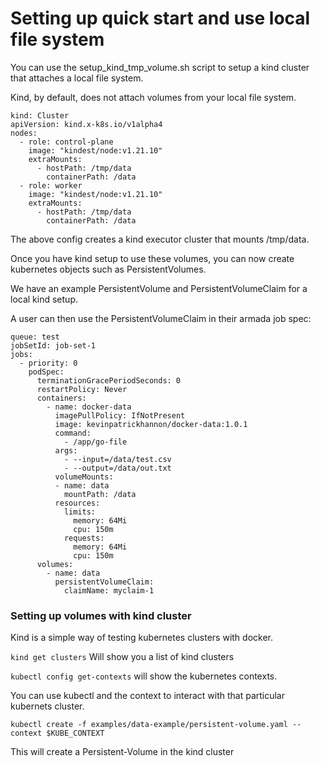 # Setting up quick start and use local file system

You can use the setup_kind_tmp_volume.sh script to setup a kind cluster that attaches a local file system.

Kind, by default, does not attach volumes from your local file system.  

```
kind: Cluster
apiVersion: kind.x-k8s.io/v1alpha4
nodes:
  - role: control-plane
    image: "kindest/node:v1.21.10"
    extraMounts:
      - hostPath: /tmp/data
        containerPath: /data
  - role: worker
    image: "kindest/node:v1.21.10"
    extraMounts:
      - hostPath: /tmp/data
        containerPath: /data
```
The above config creates a kind executor cluster that mounts /tmp/data.

Once you have kind setup to use these volumes, you can now create kubernetes objects such as PersistentVolumes.

We have an example PersistentVolume and PersistentVolumeClaim for a local kind setup.  

A user can then use the PersistentVolumeClaim in their armada job spec:

```
queue: test
jobSetId: job-set-1
jobs:
  - priority: 0
    podSpec:
      terminationGracePeriodSeconds: 0
      restartPolicy: Never
      containers:
        - name: docker-data
          imagePullPolicy: IfNotPresent
          image: kevinpatrickhannon/docker-data:1.0.1
          command:
            - /app/go-file
          args:
            - --input=/data/test.csv
            - --output=/data/out.txt
          volumeMounts:
          - name: data
            mountPath: /data
          resources:
            limits:
              memory: 64Mi
              cpu: 150m
            requests:
              memory: 64Mi
              cpu: 150m
      volumes:
        - name: data
          persistentVolumeClaim:
            claimName: myclaim-1
```

### Setting up volumes with kind cluster

Kind is a simple way of testing kubernetes clusters with docker.

`kind get clusters` Will show you a list of kind clusters

`kubectl config get-contexts` will show the kubernetes contexts.

You can use kubectl and the context to interact with that particular kubernets cluster.

`kubectl create -f examples/data-example/persistent-volume.yaml --context $KUBE_CONTEXT`

This will create a Persistent-Volume in the kind cluster

